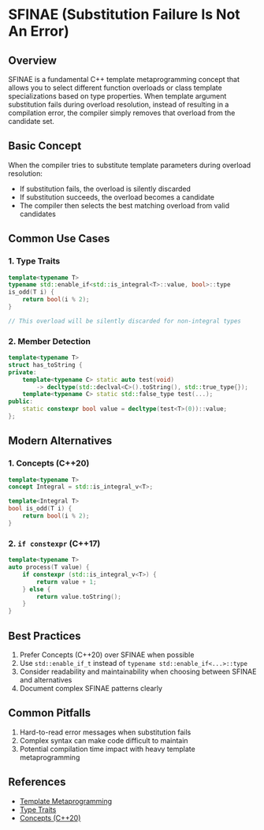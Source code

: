 # SFINAE (Substitution Failure Is Not An Error)

## Overview
SFINAE is a fundamental C++ template metaprogramming concept that allows you to select different function overloads or class template specializations based on type properties. When template argument substitution fails during overload resolution, instead of resulting in a compilation error, the compiler simply removes that overload from the candidate set.

## Basic Concept
When the compiler tries to substitute template parameters during overload resolution:
- If substitution fails, the overload is silently discarded
- If substitution succeeds, the overload becomes a candidate
- The compiler then selects the best matching overload from valid candidates

## Common Use Cases

### 1. Type Traits
```cpp
template<typename T>
typename std::enable_if<std::is_integral<T>::value, bool>::type
is_odd(T i) {
    return bool(i % 2);
}

// This overload will be silently discarded for non-integral types
```

### 2. Member Detection
```cpp
template<typename T>
struct has_toString {
private:
    template<typename C> static auto test(void) 
        -> decltype(std::declval<C>().toString(), std::true_type{});
    template<typename C> static std::false_type test(...);
public:
    static constexpr bool value = decltype(test<T>(0))::value;
};
```

## Modern Alternatives

### 1. Concepts (C++20)
```cpp
template<typename T>
concept Integral = std::is_integral_v<T>;

template<Integral T>
bool is_odd(T i) {
    return bool(i % 2);
}
```

### 2. `if constexpr` (C++17)
```cpp
template<typename T>
auto process(T value) {
    if constexpr (std::is_integral_v<T>) {
        return value + 1;
    } else {
        return value.toString();
    }
}
```

## Best Practices

1. Prefer Concepts (C++20) over SFINAE when possible
2. Use `std::enable_if_t` instead of `typename std::enable_if<...>::type`
3. Consider readability and maintainability when choosing between SFINAE and alternatives
4. Document complex SFINAE patterns clearly

## Common Pitfalls

1. Hard-to-read error messages when substitution fails
2. Complex syntax can make code difficult to maintain
3. Potential compilation time impact with heavy template metaprogramming

## References

- [Template Metaprogramming](https://en.cppreference.com/w/cpp/language/templates)
- [Type Traits](https://en.cppreference.com/w/cpp/header/type_traits)
- [Concepts (C++20)](https://en.cppreference.com/w/cpp/language/constraints)
